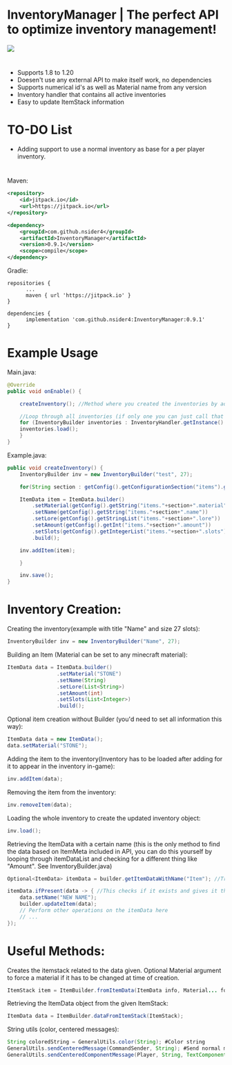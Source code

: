 # InventoryManager | The perfect API to optimize inventory management!

[![](https://jitpack.io/v/nsider4/InventoryManager.svg)](https://jitpack.io/#nsider4/InventoryManager)
#
- Supports 1.8 to 1.20
- Doesen't use any external API to make itself work, no dependencies
- Supports numerical id's as well as Material name from any version
- Inventory handler that contains all active inventories
- Easy to update ItemStack information


# TO-DO List
- Adding support to use a normal inventory as base for a per player inventory.

#

Maven:
```XML
<repository>
    <id>jitpack.io</id>
    <url>https://jitpack.io</url>
</repository>
```
```XML
<dependency>
    <groupId>com.github.nsider4</groupId>
    <artifactId>InventoryManager</artifactId>
    <version>0.9.1</version>
    <scope>compile</scope>
</dependency>
```

Gradle:
```GRADLE
repositories {
	  ...
	  maven { url 'https://jitpack.io' }
}
```
```GRADLE
dependencies {
	  implementation 'com.github.nsider4:InventoryManager:0.9.1'
}
```

# Example Usage

Main.java:
```Java
@Override
public void onEnable() {

    createInventory(); //Method where you created the inventories by adding ItemData objects

    //Loop through all inventories (if only one you can just call that inventory and load it without loop)
    for (InventoryBuilder inventories : InventoryHandler.getInstance().getInventories().values()) {
	inventories.load();
    }
}
```

Example.java:
```Java
public void createInventory() {
    InventoryBuilder inv = new InventoryBuilder("test", 27);

    for(String section : getConfig().getConfigurationSection("items").getKeys(false)) {

	ItemData item = ItemData.builder()
		.setMaterial(getConfig().getString("items."+section+".material"))
		.setName(getConfig().getString("items."+section+".name"))
		.setLore(getConfig().getStringList("items."+section+".lore"))
		.setAmount(getConfig().getInt("items."+section+".amount"))
		.setSlots(getConfig().getIntegerList("items."+section+".slots"))
		.build();

	inv.addItem(item);

    }

    inv.save();
}
```

# Inventory Creation:

Creating the inventory(example with title "Name" and size 27 slots):
```Java
InventoryBuilder inv = new InventoryBuilder("Name", 27);
```


Building an Item (Material can be set to any minecraft material):
```Java
ItemData data = ItemData.builder()
                .setMaterial("STONE")
                .setName(String)
                .setLore(List<String>)
                .setAmount(int)
                .setSlots(List<Integer>)
                .build();
```


Optional item creation without Builder (you'd need to set all information this way):
```Java
ItemData data = new ItemData();
data.setMaterial("STONE");
```


Adding the item to the inventory(Inventory has to be loaded after adding for it to appear in the inventory in-game):
```Java
inv.addItem(data);
```


Removing the item from the inventory:
```Java
inv.removeItem(data);
```


Loading the whole inventory to create the updated inventory object:
```Java
inv.load();
```


Retrieving the ItemData with a certain name (this is the only method to find the data based on ItemMeta included in API, you can do this yourself by looping through itemDataList and checking for a different thing like "Amount". See InventoryBuilder.java)
```Java
Optional<ItemData> itemData = builder.getItemDataWithName("Item"); //Trying to get the ItemData with name "Item"

itemData.ifPresent(data -> { //This checks if it exists and gives it the identifier "data"
    data.setName("NEW NAME");
    builder.updateItem(data);
    // Perform other operations on the itemData here
    // ...
});
```


# Useful Methods:

Creates the itemstack related to the data given. Optional Material argument to force a material if it has to be changed at time of creation.
```Java
ItemStack item = ItemBuilder.fromItemData(ItemData info, Material... forcedMaterial);
```

Retrieving the ItemData object from the given ItemStack:
```Java
ItemData data = ItemBuilder.dataFromItemStack(ItemStack);
```

String utils (color, centered messages):
```Java
String coloredString = GeneralUtils.color(String); #Color string
GeneralUtils.sendCenteredMessage(CommandSender, String); #Send normal message centered
GeneralUtils.sendCenteredComponentMessage(Player, String, TextComponent); #Sends centered message that contains normal text + component at end of the string.
```
